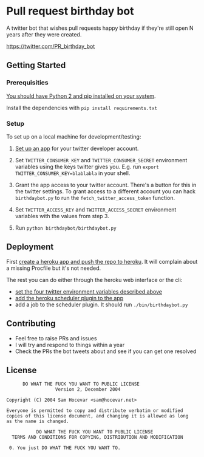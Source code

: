 # Pull request birthday bot

A twitter bot that wishes pull requests happy birthday if they're still open N years after they were created.

https://twitter.com/PR_birthday_bot

## Getting Started

### Prerequisities

[You should have Python 2 and pip installed on your system](http://docs.python-guide.org/en/latest/).

Install the dependencies with `pip install requirements.txt`

### Setup

To set up on a local machine for development/testing:

1. [Set up an app](http://blog.mollywhite.net/twitter-bots-pt2/) for your twitter developer account.

2. Set `TWITTER_CONSUMER_KEY` and `TWITTER_CONSUMER_SECRET` environment variables using the keys twitter gives you. E.g. run `export TWITTER_CONSUMER_KEY=blablabla` in your shell.

3. Grant the app access to your twitter account. There's a button for this in the twitter settings. To grant access to a different account you can hack `birthdaybot.py` to run the `fetch_twitter_access_token` function.

4. Set `TWITTER_ACCESS_KEY` and `TWITTER_ACCESS_SECRET` environment variables with the values from step 3.

5. Run `python birthdaybot/birthdaybot.py`

## Deployment

First [create a heroku app and push the repo to heroku](https://devcenter.heroku.com/articles/getting-started-with-python#introduction). It will complain about a missing Procfile but it's not needed.

The rest you can do either through the heroku web interface or the cli:

* [set the four twitter environment variables described above](https://devcenter.heroku.com/articles/getting-started-with-python#define-config-vars)
* [add the heroku scheduler plugin to the app](https://devcenter.heroku.com/articles/scheduler)
* add a job to the scheduler plugin. It should run `./bin/birthdaybot.py`

## Contributing

* Feel free to raise PRs and issues
* I will try and respond to things within a year
* Check the PRs the bot tweets about and see if you can get one resolved

## License

          DO WHAT THE FUCK YOU WANT TO PUBLIC LICENSE
                      Version 2, December 2004

    Copyright (C) 2004 Sam Hocevar <sam@hocevar.net>

    Everyone is permitted to copy and distribute verbatim or modified
    copies of this license document, and changing it is allowed as long
    as the name is changed.

               DO WHAT THE FUCK YOU WANT TO PUBLIC LICENSE
      TERMS AND CONDITIONS FOR COPYING, DISTRIBUTION AND MODIFICATION

     0. You just DO WHAT THE FUCK YOU WANT TO.
